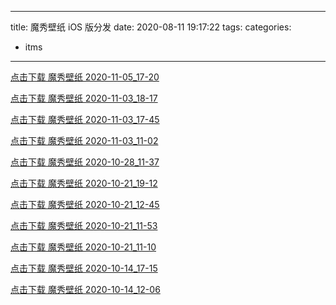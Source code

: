 
---
title: 魔秀壁纸 iOS 版分发
date: 2020-08-11 19:17:22
tags:
categories:
  - itms
---

[点击下载 魔秀壁纸 2020-11-05_17-20](itms-services:///?action=download-manifest&url=https%3A%2F%2Fres-jori.obs.cn-north-1.myhuaweicloud.com%2Fmoxiu%2Fwallpaper-ios%2Fitms%2Fmanifest%2F2020-11-05_17-20.plist)

[点击下载 魔秀壁纸 2020-11-03_18-17](itms-services:///?action=download-manifest&url=https%3A%2F%2Fres-jori.obs.cn-north-1.myhuaweicloud.com%2Fmoxiu%2Fwallpaper-ios%2Fitms%2Fmanifest%2F2020-11-03_18-17.plist)


[点击下载 魔秀壁纸 2020-11-03_17-45](itms-services:///?action=download-manifest&url=https%3A%2F%2Fres-jori.obs.cn-north-1.myhuaweicloud.com%2Fmoxiu%2Fwallpaper-ios%2Fitms%2Fmanifest%2F2020-11-03_17-45.plist)


[点击下载 魔秀壁纸 2020-11-03_11-02](itms-services:///?action=download-manifest&url=https%3A%2F%2Fres-jori.obs.cn-north-1.myhuaweicloud.com%2Fmoxiu%2Fwallpaper-ios%2Fitms%2Fmanifest%2F2020-11-03_11-02.plist)


[点击下载 魔秀壁纸 2020-10-28_11-37](itms-services:///?action=download-manifest&url=https%3A%2F%2Fres-jori.obs.cn-north-1.myhuaweicloud.com%2Fmoxiu%2Fwallpaper-ios%2Fitms%2Fmanifest%2F2020-10-28_11-37.plist)


[点击下载 魔秀壁纸 2020-10-21_19-12](itms-services:///?action=download-manifest&url=https%3A%2F%2Fres-jori.obs.cn-north-1.myhuaweicloud.com%2Fmoxiu%2Fwallpaper-ios%2Fitms%2Fmanifest%2F2020-10-21_19-12.plist)


[点击下载 魔秀壁纸 2020-10-21_12-45](itms-services:///?action=download-manifest&url=https%3A%2F%2Fres-jori.obs.cn-north-1.myhuaweicloud.com%2Fmoxiu%2Fwallpaper-ios%2Fitms%2Fmanifest%2F2020-10-21_12-45.plist)


[点击下载 魔秀壁纸 2020-10-21_11-53](itms-services:///?action=download-manifest&url=https%3A%2F%2Fres-jori.obs.cn-north-1.myhuaweicloud.com%2Fmoxiu%2Fwallpaper-ios%2Fitms%2Fmanifest%2F2020-10-21_11-53.plist)


[点击下载 魔秀壁纸 2020-10-21_11-10](itms-services:///?action=download-manifest&url=https%3A%2F%2Fres-jori.obs.cn-north-1.myhuaweicloud.com%2Fmoxiu%2Fwallpaper-ios%2Fitms%2Fmanifest%2F2020-10-21_11-10.plist)


[点击下载 魔秀壁纸 2020-10-14_17-15](itms-services:///?action=download-manifest&url=https%3A%2F%2Fres-jori.obs.cn-north-1.myhuaweicloud.com%2Fmoxiu%2Fwallpaper-ios%2Fitms%2Fmanifest%2F2020-10-14_17-15.plist)


[点击下载 魔秀壁纸 2020-10-14_12-06](itms-services:///?action=download-manifest&url=https%3A%2F%2Fres-jori.obs.cn-north-1.myhuaweicloud.com%2Fmoxiu%2Fwallpaper-ios%2Fitms%2Fmanifest%2F2020-10-14_12-06.plist)


